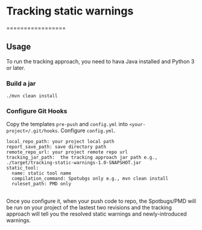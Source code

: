 # Tracking static warnings
=================

## Usage
To run the tracking approach, you need to hava Java installed and Python 3 or later.

### Build a jar
    ./mvn clean install
    
### Configure Git Hooks
Copy the templates `pre-push` and `config.yml` into `<your-project>/.git/hooks`.
Configure `config.yml`.

    local_repo_path: your project local path
    report_save_path: save directory path
    remote_repo_url: your project remote repo url 
    tracking_jar_path:  the tracking approach jar path e.g., ./target/tracking-static-warnings-1.0-SNAPSHOT.jar
    static_tool: 
      name: static tool name
      compilation_command: Spotubgs only e.g., mvn clean install
      ruleset_path: PMD only 
##
Once you configure it, when your push code to repo, the Spotbugs/PMD will be run on your project of the lastest two revisions and the tracking approach will tell you the resolved static warnings and newly-introduced warnings.
  

 